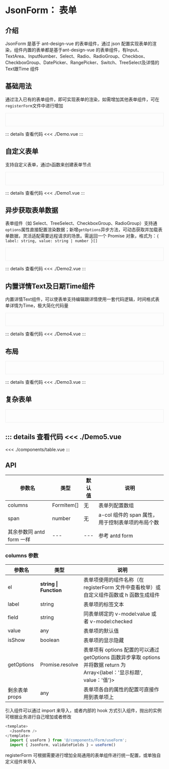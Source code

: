 # JsonForm： 表单

<script setup>
import Demo from './Demo.vue'
import Demo1 from './Demo1.vue'
import Demo2 from './Demo2.vue'
import Demo3 from './Demo3.vue'
import Demo4 from './Demo4.vue'
import Demo5 from './Demo5.vue'
</script>

## 介绍
JsonForm 是基于 ant-design-vue 的表单组件，通过 json 配置实现表单的渲染，组件内置的表单都是基于ant-design-vue 的表单组件，有Input、TextArea、InputNumber、Select、Radio、RadioGroup、Checkbox、CheckboxGroup、DatePicker、RangePicker、Switch、TreeSelect及详情的Text跟Time 组件

## 基础用法

通过注入已有的表单组件，即可实现表单的渲染，如需增加其他表单组件，可在`registerForm`文件中进行增加

<div style="border: 1px solid #eee; padding: 20px"><Demo></Demo></div>

::: details 查看代码
<<< ./Demo.vue
:::

## 自定义表单

支持自定义表单，通过`h`函数来创建表单节点

<div style="border: 1px solid #eee; padding: 20px"><Demo1></Demo1></div>

::: details 查看代码
<<< ./Demo1.vue
:::

## 异步获取表单数据

表单组件（如 Select、TreeSelect、CheckboxGroup、RadioGroup）支持通`options`属性直接配置渲染数据；新增`getOptions`异步方法，可动态获取并加载表单数据，灵活适配需要远程请求的场景。需返回一个 Promise 对象，格式为：`{ label: string, value: string | number }[]`

<div style="border: 1px solid #eee; padding: 20px"><Demo2></Demo2></div>

::: details 查看代码
<<< ./Demo2.vue
:::

## 内置详情Text及日期Time组件

内置详情Text组件，可以使表单支持编辑跟详情使用一套代码逻辑，时间格式表单详情为Time，极大简化代码量

<div style="border: 1px solid #eee; padding: 20px"><Demo4></Demo4></div>

::: details 查看代码
<<< ./Demo4.vue
:::

## 布局


<div style="border: 1px solid #eee; padding: 20px"><Demo3></Demo3></div>

::: details 查看代码
<<< ./Demo3.vue
:::

## 复杂表单

<div style="border: 1px solid #eee; padding: 20px"><Demo5></Demo5></div>

::: details 查看代码
<<< ./Demo5.vue
---
<<< ./components/table.vue
:::


## API

| 参数名                    | 类型       | 默认值 | 说明                                             |
| ------------------------- | ---------- | ------ | ------------------------------------------------ |
| columns               | FormItem[] | 无     | 表单列配置数组                                   |
| span                      | number     | 无     | a-col 组件的 span 属性，用于控制表单项的布局个数 |
| 其余参数同 antd form 一样 | ---        | ---    | 参考 antd form                                   |


### columns 参数

| 参数名         | 类型                | 说明                                                                                                                   |
| -------------- | ------------------- | ---------------------------------------------------------------------------------------------------------------------- |
| el             | **string \| Function**  | 表单项使用的组件名称（在 registerForm 文件中查看枚举）或自定义组件函数或 h 函数生成组件                                |
| label          | string              | 表单项的标签文本                                                                                                       |
| field          | string              | 同表单绑定的 v-model:value 或者 v-model:checked                                                                        |
| value          | any                 | 表单项的默认值                                                                                                         |
| isShow         | boolean             | 表单项的显示隐藏                                                                                                       |
| getOptions     | Promise.resolve     | 表单项有 options 配置的可以通过 getOptions 函数异步拿取 options 并将数据 return 为 Array<{label：'显示标题', value：'值'}> |
| 剩余表单 props | any                 | 表单项各自的属性的配置可直接作用到表单项上                                                                       |

引入组件可以通过 import 来导入，或者内部的 hook 方式引入组件，抛出的实例可根据业务进行自己增加或者修改

```js
<template>
  <JsonForm />
</template>
  import { useForm } from '@/components/Form/useForm';
  import { JsonForm, validateFields } = useForm()
```

registerForm 可根据需要进行增加全局通用的表单组件进行统一配置，或单独自定义组件来导入
